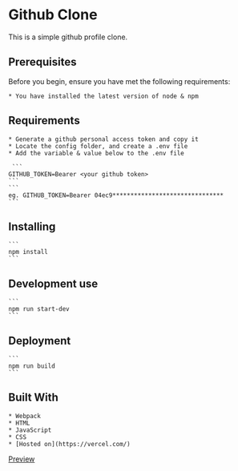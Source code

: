 # Github Clone

This is a simple github profile clone.

## Prerequisites

Before you begin, ensure you have met the following requirements:

    * You have installed the latest version of node & npm

## Requirements

    * Generate a github personal access token and copy it
    * Locate the config folder, and create a .env file
    * Add the variable & value below to the .env file

     ```
    GITHUB_TOKEN=Bearer <your github token>
    ```
    ```
    eg. GITHUB_TOKEN=Bearer 04ec9*******************************
    ```

## Installing

    ```
    npm install
    ```

## Development use

    ```
    npm run start-dev
    ```

## Deployment

    ```
    npm run build
    ```

## Built With

    * Webpack
    * HTML
    * JavaScript
    * CSS
    * [Hosted on](https://vercel.com/)

[Preview](https://github-clone.orsdev.vercel.app/)
